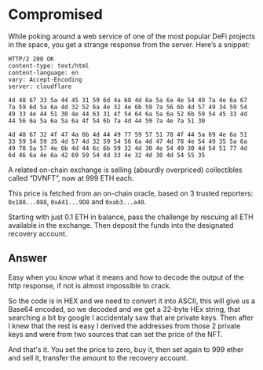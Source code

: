 # Compromised

While poking around a web service of one of the most popular DeFi projects in the space, you get a strange response from the server. Here’s a snippet:

```
HTTP/2 200 OK
content-type: text/html
content-language: en
vary: Accept-Encoding
server: cloudflare

4d 48 67 33 5a 44 45 31 59 6d 4a 68 4d 6a 5a 6a 4e 54 49 7a 4e 6a 67 7a 59 6d 5a 6a 4d 32 52 6a 4e 32 4e 6b 59 7a 56 6b 4d 57 49 34 59 54 49 33 4e 44 51 30 4e 44 63 31 4f 54 64 6a 5a 6a 52 6b 59 54 45 33 4d 44 56 6a 5a 6a 5a 6a 4f 54 6b 7a 4d 44 59 7a 4e 7a 51 30

4d 48 67 32 4f 47 4a 6b 4d 44 49 77 59 57 51 78 4f 44 5a 69 4e 6a 51 33 59 54 59 35 4d 57 4d 32 59 54 56 6a 4d 47 4d 78 4e 54 49 35 5a 6a 49 78 5a 57 4e 6b 4d 44 6c 6b 59 32 4d 30 4e 54 49 30 4d 54 51 77 4d 6d 46 6a 4e 6a 42 69 59 54 4d 33 4e 32 4d 30 4d 54 55 35
```

A related on-chain exchange is selling (absurdly overpriced) collectibles called “DVNFT”, now at 999 ETH each.

This price is fetched from an on-chain oracle, based on 3 trusted reporters: `0x188...088`, `0xA41...9D8` and `0xab3...a40`.

Starting with just 0.1 ETH in balance, pass the challenge by rescuing all ETH available in the exchange. Then deposit the funds into the designated recovery account.

## Answer

Easy when you know what it means and how to decode the output of the http  response, if not is almost impossible to crack.

So the code is in HEX and we need to convert it into ASCII, this will give us a Base64 encoded, so we decoded and we get a 32-byte HEx string, that searching a bit  by google I accidentaly saw that  are private keys. Then after I knew that the rest is easy I derived the addresses from those 2 private keys and were from two sources that can set the price of the NFT.

And that's it. You set the price to zero, buy it, then set again to 999 ether and sell it, transfer the amount to the recovery account.
